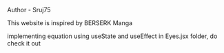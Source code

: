 Author - Sruj75

This website is inspired by BERSERK Manga

implementing equation using useState and useEffect in Eyes.jsx folder, do check it out
